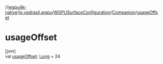 //[wgpu4k-native](../../../../index.md)/[io.ygdrasil.wgpu](../../index.md)/[WGPUSurfaceConfiguration](../index.md)/[Companion](index.md)/[usageOffset](usage-offset.md)

# usageOffset

[jvm]\
val [usageOffset](usage-offset.md): [Long](https://kotlinlang.org/api/core/kotlin-stdlib/kotlin/-long/index.html) = 24